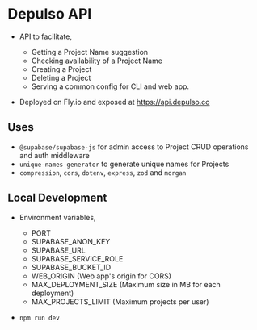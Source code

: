 # Depulso API

- API to facilitate,
    - Getting a Project Name suggestion
    - Checking availability of a Project Name
    - Creating a Project
    - Deleting a Project
    - Serving a common config for CLI and web app.

- Deployed on Fly.io and exposed at https://api.depulso.co


## Uses

- `@supabase/supabase-js` for admin access to Project CRUD operations and auth middleware
- `unique-names-generator` to generate unique names for Projects
- `compression`, `cors`, `dotenv`, `express`, `zod` and `morgan`

## Local Development

- Environment variables,
    - PORT
    - SUPABASE_ANON_KEY
    - SUPABASE_URL
    - SUPABASE_SERVICE_ROLE
    - SUPABASE_BUCKET_ID
    - WEB_ORIGIN (Web app's origin for CORS)
    - MAX_DEPLOYMENT_SIZE (Maximum size in MB for each deployment)
    - MAX_PROJECTS_LIMIT (Maximum projects per user)

- `npm run dev`